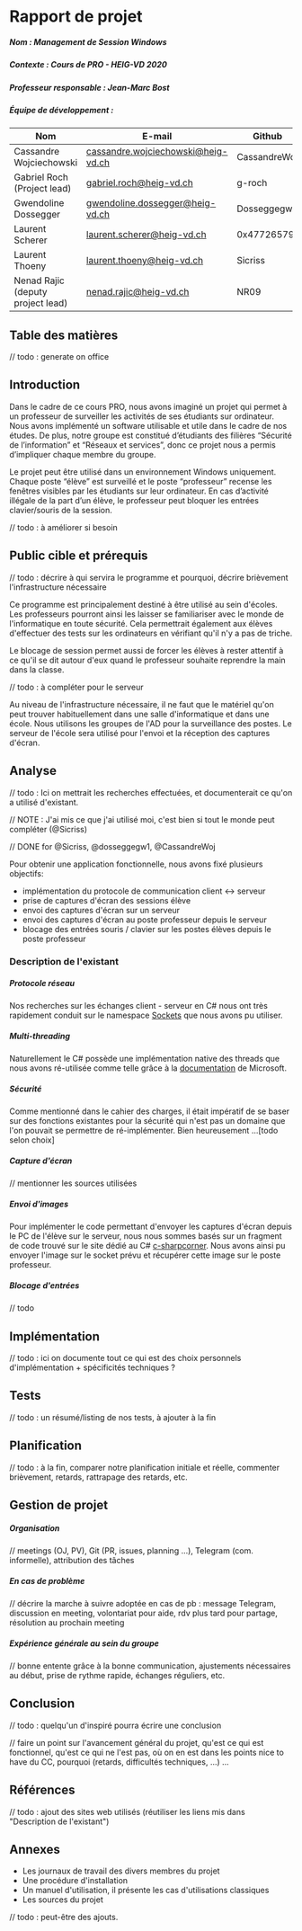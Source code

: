 # Rapport de projet

##### Nom : Management de Session Windows

##### Contexte : Cours de PRO - HEIG-VD 2020

##### Professeur responsable : Jean-Marc Bost

##### Équipe de développement :

| Nom                               | E-mail                             | Github       |
| --------------------------------- | ---------------------------------- | ------------ |
| Cassandre Wojciechowski           | cassandre.wojciechowski@heig-vd.ch | CassandreWoj |
| Gabriel Roch (Project lead)       | gabriel.roch@heig-vd.ch            | g-roch       |
| Gwendoline Dossegger              | gwendoline.dossegger@heig-vd.ch    | Dosseggegw1  |
| Laurent Scherer                   | laurent.scherer@heig-vd.ch         | 0x47726579   |
| Laurent Thoeny                    | laurent.thoeny@heig-vd.ch          | Sicriss      |
| Nenad Rajic (deputy project lead) | nenad.rajic@heig-vd.ch             | NR09         |



## Table des matières
// todo : generate on office

## Introduction

Dans le cadre de ce cours PRO, nous avons imaginé un projet qui permet à un professeur de surveiller les activités de ses étudiants sur ordinateur. Nous avons implémenté un software utilisable et utile dans le cadre de nos études. De plus, notre groupe est constitué d’étudiants des filières “Sécurité de l’information” et “Réseaux et services”, donc ce projet nous a permis d’impliquer chaque membre du groupe. 

Le projet peut être utilisé dans un environnement Windows uniquement. Chaque poste “élève” est surveillé et le poste “professeur” recense les fenêtres visibles par les étudiants sur leur ordinateur. En cas d’activité illégale de la part d’un élève, le professeur peut bloquer les entrées clavier/souris de la session.

// todo : à améliorer si besoin

## Public cible et prérequis

// todo : décrire à qui servira le programme et pourquoi, décrire brièvement l'infrastructure nécessaire

Ce programme est principalement destiné à être utilisé au sein d'écoles. Les professeurs pourront ainsi les laisser se familiariser avec le monde de l'informatique en toute sécurité. Cela permettrait également aux élèves d'effectuer des tests sur les ordinateurs en vérifiant qu'il n'y a pas de triche. 

Le blocage de session permet aussi de forcer les élèves à rester attentif à ce qu'il se dit autour d'eux quand le professeur souhaite reprendre la main dans la classe.

// todo : à compléter pour le serveur

Au niveau de l'infrastructure nécessaire, il ne faut que le matériel qu'on peut trouver habituellement dans une salle d'informatique et dans une école. Nous utilisons les groupes de l'AD pour la surveillance des postes. Le serveur de l'école sera utilisé pour l'envoi et la réception des captures d'écran.

## Analyse

// todo : Ici on mettrait les recherches effectuées, et documenterait ce qu'on a utilisé d'existant.

// NOTE : J'ai mis ce que j'ai utilisé moi, c'est bien si tout le monde peut compléter (@Sicriss)

// DONE for @Sicriss, @dosseggegw1, @CassandreWoj

Pour obtenir une application fonctionnelle, nous avons fixé plusieurs objectifs:

- implémentation du protocole de communication client &harr; serveur
- prise de captures d'écran des sessions élève
- envoi des captures d'écran sur un serveur
- envoi des captures d'écran au poste professeur depuis le serveur
- blocage des entrées souris / clavier sur les postes élèves depuis le poste professeur

### Description de l'existant

##### Protocole réseau

Nos recherches sur les échanges client - serveur en C# nous ont très rapidement conduit sur le namespace [Sockets](https://docs.microsoft.com/en-us/dotnet/api/system.net.sockets?view=netcore-3.1) que nous avons pu utiliser.

##### Multi-threading

Naturellement le C# possède une implémentation native des threads que nous avons ré-utilisée comme telle grâce à la [documentation](https://docs.microsoft.com/en-us/dotnet/api/system.threading.thread?view=netcore-3.1) de Microsoft.

##### Sécurité

Comme mentionné dans le cahier des charges, il était impératif de se baser sur des fonctions existantes pour la sécurité qui n'est pas un domaine que l'on pouvait se permettre de ré-implémenter. Bien heureusement ...[todo selon choix]

##### Capture d'écran

// mentionner les sources utilisées

##### Envoi d'images

Pour implémenter le code permettant d'envoyer les captures d'écran depuis le PC de l'élève sur le serveur, nous nous sommes basés sur un fragment de code trouvé sur le site dédié au C# [c-sharpcorner](https://www.c-sharpcorner.com/article/socket-programming-in-C-Sharp/). Nous avons ainsi pu envoyer l'image sur le socket prévu et récupérer cette image sur le poste professeur. 

##### Blocage d'entrées

// todo

## Implémentation

// todo : ici on documente tout ce qui est des choix personnels d'implémentation + spécificités techniques ?

## Tests

// todo : un résumé/listing de nos tests, à ajouter à la fin

## Planification

// todo : à la fin, comparer notre planification initiale et réelle, commenter brièvement, retards, rattrapage des retards, etc.

## Gestion de projet

##### Organisation

// meetings (OJ, PV), Git (PR, issues, planning ...), Telegram (com. informelle), attribution des tâches

##### En cas de problème

// décrire la marche à suivre adoptée en cas de pb : message Telegram, discussion en meeting, volontariat pour aide, rdv plus tard pour partage, résolution au prochain meeting

##### Expérience générale au sein du groupe

// bonne entente grâce à la bonne communication, ajustements nécessaires au début, prise de rythme rapide, échanges réguliers, etc.

## Conclusion

// todo : quelqu'un d'inspiré pourra écrire une conclusion

// faire un point sur l'avancement général du projet, qu'est ce qui est fonctionnel, qu'est ce qui ne l'est pas, où on en est dans les points nice to have du CC, pourquoi (retards, difficultés techniques, ...) ...

## Références

// todo : ajout des sites web utilisés (réutiliser les liens mis dans "Description de l'existant")

## Annexes

* Les journaux de travail des divers membres du projet
* Une procédure d'installation
* Un manuel d'utilisation, il présente les cas d'utilisations classiques
* Les sources du projet

// todo : peut-être des ajouts.